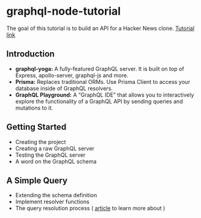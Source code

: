 # graphql-node-tutorial
The goal of this tutorial is to build an API for a Hacker News clone. [Tutorial link](https://www.howtographql.com/graphql-js/0-introduction/)

## Introduction

- **graphql-yoga:** A fully-featured GraphQL server. It is built on top of Express, apollo-server, graphql-js and more.
- **Prisma:** Replaces traditional ORMs. Use Prisma Client to access your database inside of GraphQL resolvers.
- **GraphQL Playground:** A “GraphQL IDE” that allows you to interactively explore the functionality of a GraphQL API by sending queries and mutations to it.

## Getting Started

- Creating the project
- Creating a raw GraphQL server
- Testing the GraphQL server
- A word on the GraphQL schema

## A Simple Query

- Extending the schema definition
- Implement resolver functions
- The query resolution process ( [article](https://www.prisma.io/blog/graphql-server-basics-the-schema-ac5e2950214e#9d03) to learn more about )
